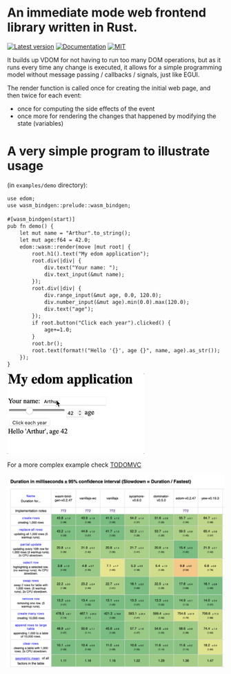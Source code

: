 # An immediate mode web frontend library written in Rust.

[![Latest version](https://img.shields.io/crates/v/edom.svg)](https://crates.io/crates/edom)
[![Documentation](https://docs.rs/edom/badge.svg)](https://docs.rs/edom)
[![MIT](https://img.shields.io/badge/license-MIT-blue.svg)](https://github.com/adamritter/edom/blob/main/LICENSE)

It builds up VDOM for not having to run too many DOM operations,
but as it runs every time any change is executed, it allows for a simple
programming model without message passing / callbacks / signals, just like EGUI.

The render function is called once for creating the initial web page, and then
twice for each event: 
- once for computing the side effects of the event
- once more for rendering the changes that happened by modifying the state (variables)

# A very simple program to illustrate usage
(in `examples/demo` directory):

```
use edom;
use wasm_bindgen::prelude::wasm_bindgen;

#[wasm_bindgen(start)]
pub fn demo() {
    let mut name = "Arthur".to_string();
    let mut age:f64 = 42.0;
    edom::wasm::render(move |mut root| {
        root.h1().text("My edom application");
        root.div(|div| {
            div.text("Your name: ");
            div.text_input(&mut name);
        });
        root.div(|div| {
            div.range_input(&mut age, 0.0, 120.0);
            div.number_input(&mut age).min(0.0).max(120.0);
            div.text("age");
        });
        if root.button("Click each year").clicked() {
            age+=1.0;
        }
        root.br();
        root.text(format!("Hello '{}', age {}", name, age).as_str());
    });
}
```

![Demo](demo.gif)


For a more complex example check [TODOMVC](https://github.com/adamritter/edom/blob/main/examples/todomvc/src/lib.rs)

![Benchmark](edom_benchmark.png)
